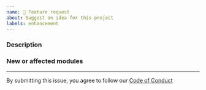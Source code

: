 ```yaml
---
name: 🚀 Feature request
about: Suggest an idea for this project
labels: enhancement
---
```


### Description

<!--- Include a clear and concise description of your feature request --->

### New or affected modules

<!--
Include the name of the module or repo that would be affected.
Or indicate that you think this would be a new module.
-->

---

By submitting this issue, you agree to follow our [Code of Conduct](https://github.com/terraform-ibm-modules/documentation/blob/main/CODE_OF_CONDUCT.md)
